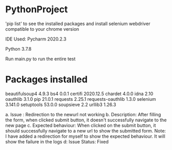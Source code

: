 # PythonProject


'pip list' to see the installed packages and install selenium webdriver compatible to your chrome version

IDE Used: Pycharm 2020.2.3

Python 3.7.8

Run main.py to run the entire test

# Packages installed

beautifulsoup4    4.9.3
bs4               0.0.1
certifi           2020.12.5
chardet           4.0.0
idna              2.10
oauthlib          3.1.0
pip               21.0.1
requests          2.25.1
requests-oauthlib 1.3.0
selenium          3.141.0
setuptools        53.0.0
soupsieve         2.2
urllib3           1.26.3


a. Issue : Redirection to the newurl not working
b. Description: After filling the form, when clicked submit button, it doesn't successfully navigate to the new page
c. Expected behaviour: When clicked on the submit button, it should successfully navigate to a new url to show the submitted form.
Note: I have added a redirection for myself to show the expected behaviour. It will show the failure in the logs
d: Issue Status: Fixed
